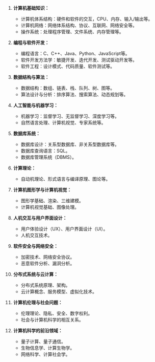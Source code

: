

1. **计算机基础知识：**
    
    - 计算机体系结构：硬件和软件的交互，CPU、内存、输入/输出等。
    - 计算机网络：网络体系结构、协议、互联网、网络安全等。
    - 操作系统：处理程序管理、文件系统、内存管理等。
2. **编程与软件开发：**
    
    - 编程语言：C、C++、Java、Python、JavaScript等。
    - 软件开发方法学：敏捷开发、迭代开发、测试驱动开发等。
    - 软件工程：设计模式、代码质量、软件测试等。
3. **数据结构与算法：**
    
    - 数据结构：数组、链表、栈、队列、树、图等。
    - 算法设计与分析：排序算法、搜索算法、动态规划等。
4. **人工智能与机器学习：**
    
    - 机器学习：监督学习、无监督学习、深度学习等。
    - 自然语言处理、计算机视觉、专家系统等。
5. **数据库系统：**
    
    - 数据库设计：关系型数据库、非关系型数据库等。
    - 数据库查询语言：SQL。
    - 数据库管理系统（DBMS）。
6. **计算理论：**
    
    - 自动机理论、形式语言与编译原理、图论等。
7. **计算机图形学与计算机视觉：**
    
    - 图形学基础、渲染、三维建模。
    - 计算机视觉基础、图像处理。
8. **人机交互与用户界面设计：**
    
    - 用户体验设计（UX）、用户界面设计（UI）。
    - 人机交互技术。
9. **软件安全与网络安全：**
    
    - 加密技术、网络安全协议。
    - 恶意软件分析、漏洞分析。
10. **分布式系统与云计算：**  
    - 分布式系统原理、架构。
    - 云计算概念、服务模型、虚拟化技术。
12. **计算机伦理与社会问题：**
    
    - 伦理理论、隐私、安全、数字权利。
    - 社会与计算机科学的相互关系。
12. **计算机科学的前沿领域：**
    
    - 量子计算、量子通信。
    - 生物信息学、计算生物学。
    - 网络科学、计算社会学。